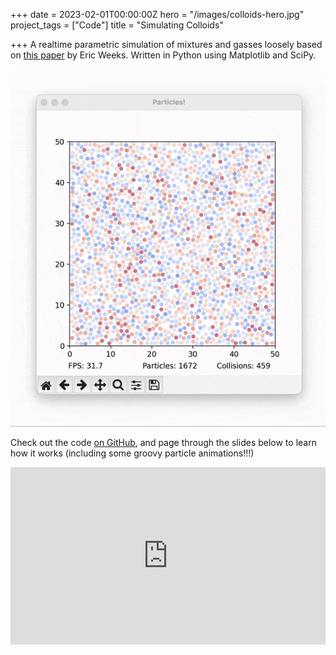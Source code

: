 +++
date = 2023-02-01T00:00:00Z
hero = "/images/colloids-hero.jpg"
project_tags = ["Code"]
title = "Simulating Colloids"

+++
A realtime parametric simulation of mixtures and gasses loosely based on [this paper](https://pubs.acs.org/doi/10.1021/acsmacrolett.6b00826) by Eric Weeks. Written in Python using Matplotlib and SciPy.

![](https://raw.githubusercontent.com/jasperkatzban/portfolio-site/58d94e2c8b7edcfdc3c11a6ea941cd8bc60c5a7b/static/images/colloids-demo-animated.gif)

Check out the code [on GitHub](https://github.com/jasperkatzban/colloid-sim), and page through the slides below to learn how it works (including some groovy particle animations!!!)

<div> <div style="position:relative;padding-top:56.25%;"> <iframe src="https://docs.google.com/presentation/d/e/2PACX-1vRs6yQ8bFsEYcdXIYrVkRmJbC9vDhWoomnkFcJi3TPNTpv1EbznIqhcCaCGliPJOm7oKLFitIOa3OOL/embed?start=false&loop=false&delayms=5000" frameborder="0" allowfullscreen style="position:absolute;top:0;left:0;width:100%;height:100%;"></iframe> </div> </div> <br>